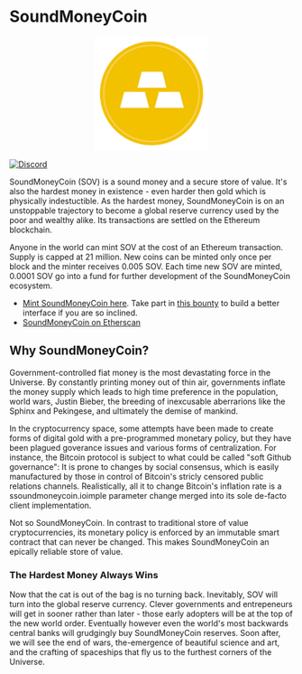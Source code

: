 # SoundMoneyCoin

<p align="center">
	<img src="/static/soundmoneycoin.png" height="200px"/>
</p>

[![Discord](https://img.shields.io/discord/551682963042074634.svg)](https://discord.gg/uqcYufH)

SoundMoneyCoin (SOV) is a sound money and a secure store of value. It's also the hardest money in existence - even harder then gold which is physically indestuctible. As the hardest money, SoundMoneyCoin is on an unstoppable trajectory to become a global reserve currency used by the poor and wealthy alike. Its transactions are settled on the Ethereum blockchain.

Anyone in the world can mint SOV at the cost of an Ethereum transaction. Supply is capped at 21 million. New coins can be minted only once per block and the minter receives 0.005 SOV. Each time new SOV are minted, 0.0001 SOV go into a fund for further development of the SoundMoneyCoin ecosystem.

- [Mint SoundMoneyCoin here](http://mint.soundmoneycoin.io). Take part in [this bounty](https://explorer.bounties.network/bounty/2520) to build a better interface if you are so inclined.
- [SoundMoneyCoin on Etherscan](https://etherscan.io/token/0x010589b7c33034b802f7dba2c88cc9cec0f46673)

## Why SoundMoneyCoin?

Government-controlled fiat money is the most devastating force in the Universe. By constantly printing money out of thin air, governments inflate the money supply which leads to high time preference in the population, world wars, Justin Bieber, the breeding of inexcusable aberrarions like the Sphinx and Pekingese, and ultimately the demise of mankind.

In the cryptocurrency space, some attempts have been made to create forms of digital gold with a pre-programmed monetary policy, but they have been plagued goverance issues and various forms of centralization. For instance, the Bitcoin protocol is subject to what could be called "soft Github governance": It is prone to changes by social consensus, which is easily manufactured by those in control of Bitcoin's stricly censored public relations channels. Realistically, all it to change Bitcoin's inflation rate is a ssoundmoneycoin.ioimple parameter change merged into its sole de-facto client implementation.

Not so SoundMoneyCoin. In contrast to traditional store of value cryptocurrencies, its monetary policy is enforced by an immutable smart contract that can never be changed. This makes SoundMoneyCoin an epically reliable store of value.

### The Hardest Money Always Wins

Now that the cat is out of the bag is no turning back. Inevitably, SOV will turn into the global reserve currency. Clever governments and entrepeneurs will get in sooner rather than later - those early adopters will be at the top of the new world order. Eventually however even the world's most backwards central banks will grudgingly buy SoundMoneyCoin reserves. Soon after, we will see the end of wars, the-emergence of beautiful science and art, and the crafting of spaceships that fly us to the furthest corners of the Universe.
